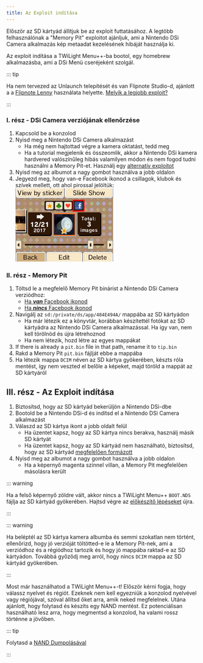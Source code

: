 ```yaml
---
title: Az Exploit indítása
---
```


Először az SD kártyád állítjuk be az exploit futtatásához. A legtöbb felhasználónak a "Memory Pit" exploitot ajánljuk, ami a Nintendo DSi Camera alkalmazás kép metaadat kezelésének hibáját használja ki.

Az exploit indítása a TWiLight Menu++-ba bootol, egy homebrew alkalmazásba, ami a DSi Menü cseréjeként szolgál.

::: tip

Ha nem tervezed az Unlaunch telepítését és van Flipnote Studio-d, ajánlott a a [Flipnote Lenny](launching-the-flipnote-exploit.html) használata helyette. [Melyik a legjobb exploit?](faq.html#which-is-the-best-exploit)

:::

### I. rész - DSi Camera verziójának ellenőrzése

1. Kapcsold be a konzolod
1. Nyisd meg a Nintendo DSi Camera alkalmazást
   - Ha még nem hajtottad végre a kamera oktatást, tedd meg
   - Ha a tutorial megjelenik és összeomlik, akkor a Nintendo DSi kamera hardvered valószínűleg hibás valamilyen módon és nem fogod tudni használni a Memory Pit-et. Használj egy [alternatív exploitot](alternate-exploits.html)
1. Nyisd meg az albumot a nagy gombot használva a jobb oldalon
1. Jegyezd meg, hogy van-e Facebook ikonod a csillagok, klubok és szívek mellett, ott ahol pirossal jelöltük: ![Képernyőkép arról, ahol a Facebook ikon megtalálható](/assets/images/facebook-check.png)

### II. rész - Memory Pit

1. Töltsd le a megfelelő Memory Pit binárist a Nintendo DSi Camera verziódhoz:
   - [Ha ***van*** Facebook ikonod](/assets/files/memory_pit/768_1024/pit.bin)
   - [Ha ***nincs*** Facebook ikonod](/assets/files/memory_pit/256/pit.bin)
1. Navigálj az `sd:/private/ds/app/484E494A/` mappába az SD kártyádon
   - Ha már létezik ez a könyvtár, korábban készítettél fotókat az SD kártyádra az Nintendo DSi Camera alkalmazással. Ha így van, nem kell törölnöd és újra létrehoznod
   - Ha nem létezik, hozd létre az egyes mappákat
1. If there is already a `pit.bin` file in that path, rename it to `tip.bin`
1. Rakd a Memory Pit `pit.bin` fájlját ebbe a mappába
1. Ha létezik mappa `DCIM` néven az SD kártya gyökerében, készts róla mentést, így nem veszted el belőle a képeket, majd töröld a mappát az SD kártyáról


## III. rész - Az Exploit indítása

1. Biztosítsd, hogy az SD kártyád bekerüljön a Nintendo DSi-dbe
1. Bootold be a Nintendo DSi-d és indítsd el a Nintendo DSi Camera alkalmazást
1. Válaszd az SD kártya ikont a jobb oldalt felül
   - Ha üzentet kapsz, hogy az SD kártya nincs berakva, használj másik SD kártyát
   - Ha üzentet kapsz, hogy az SD kártyád nem használható, biztosítsd, hogy az SD kártyád [megfelelően formázott](sd-card-setup.html)
1. Nyisd meg az albumot a nagy gombot használva a jobb oldalon
   - Ha a képernyő magenta színnel villan, a Memory Pit megfelelően másolásra került

::: warning

Ha a felső képernyő zöldre vált, akkor nincs a TWiLight Menu++ `BOOT.NDS` fájlja az SD kártyád gyökerében. Hajtsd végre az [előkészítő lépéseket](get-started.html#section-i-prep-work) újra.

:::

::: warning

Ha beléptél az SD kártya kamera albumba és semmi szokatlan nem történt, ellenőrizd, hogy jó verzióját töltötted-e le a Memory Pit-nek, ami a verziódhoz és a régiódhoz tartozik és hogy jó mappába raktad-e az SD kártyádon. Továbbá győződj meg arról, hogy nincs `DCIM` mappa az SD kártyád gyökerében.

:::

Most már használhatod a TWiLight Menu++-t! Először kérni fogja, hogy válassz nyelvet és régiót. Ezeknek nem kell egyezniük a konzolod nyelvével vagy régiójával, szóval állítsd őket arra, amik neked megfelelnek. Utána ajánlott, hogy folytasd és készíts egy NAND mentést. Ez potenciálisan használható lesz arra, hogy megmentsd a konzolod, ha valami rossz történne a jövőben.

::: tip

Folytasd a [NAND Dumpolásával](dumping-nand.html)

:::

